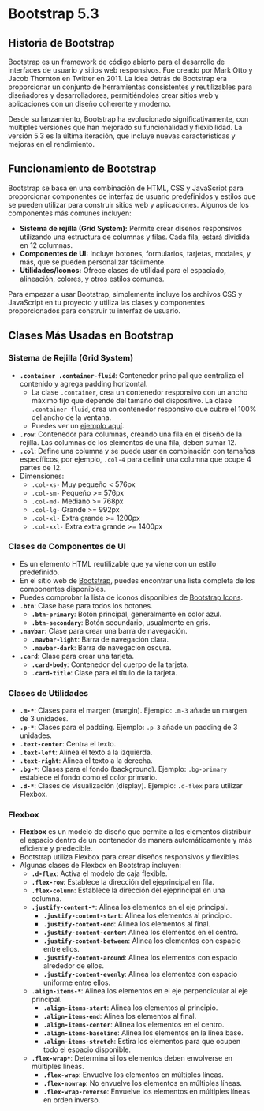 # Bootstrap 5.3

## Historia de Bootstrap

Bootstrap es un framework de código abierto para el desarrollo de interfaces de usuario y sitios web responsivos. Fue creado por Mark Otto y Jacob Thornton en Twitter en 2011. La idea detrás de Bootstrap era proporcionar un conjunto de herramientas consistentes y reutilizables para diseñadores y desarrolladores, permitiéndoles crear sitios web y aplicaciones con un diseño coherente y moderno.

Desde su lanzamiento, Bootstrap ha evolucionado significativamente, con múltiples versiones que han mejorado su funcionalidad y flexibilidad. La versión 5.3 es la última iteración, que incluye nuevas características y mejoras en el rendimiento.

## Funcionamiento de Bootstrap

Bootstrap se basa en una combinación de HTML, CSS y JavaScript para proporcionar componentes de interfaz de usuario predefinidos y estilos que se pueden utilizar para construir sitios web y aplicaciones. Algunos de los componentes más comunes incluyen:

- **Sistema de rejilla (Grid System):** Permite crear diseños responsivos utilizando una estructura de columnas y filas. Cada fila, estará dividida en 12 columnas.
- **Componentes de UI:** Incluye botones, formularios, tarjetas, modales, y más, que se pueden personalizar fácilmente.
- **Utilidades/Iconos:** Ofrece clases de utilidad para el espaciado, alineación, colores, y otros estilos comunes.

Para empezar a usar Bootstrap, simplemente incluye los archivos CSS y JavaScript en tu proyecto y utiliza las clases y componentes proporcionados para construir tu interfaz de usuario.

## Clases Más Usadas en Bootstrap

### Sistema de Rejilla (Grid System)
- **`.container .container-fluid`**: Contenedor principal que centraliza el contenido y agrega padding horizontal.
    - La clase `.container`, crea un contenedor responsivo con un ancho máximo fijo que depende del tamaño del dispositivo.
     La clase `.container-fluid`, crea un contenedor responsivo que cubre el 100% del ancho de la ventana.
     - Puedes ver un [ejemplo aquí](contenedores.html).
- **`.row`**: Contenedor para columnas, creando una fila en el diseño de la rejilla. Las columnas de los elementos de una fila, deben sumar 12.
- **`.col`**: Define una columna y se puede usar en combinación con tamaños específicos, por ejemplo, `.col-4` para definir una columna que ocupe 4 partes de 12. 
- Dimensiones: 
    - `.col-xs-` Muy pequeño < 576px
    - `.col-sm-` Pequeño  >= 576px
    - `.col-md-` Mediano >= 768px
    - `.col-lg-` Grande >= 992px
    - `.col-xl-` Extra grande >= 1200px
    - `.col-xxl-` Extra extra grande >= 1400px

### Clases de Componentes de UI
- Es un elemento HTML reutilizable que ya viene con un estilo predefinido.
- En el sitio web de [Bootstrap](https://getbootstrap.com/docs/5.3/getting-started/introduction/), puedes encontrar una lista completa de los componentes disponibles.
- Puedes comprobar la lista de iconos disponibles de [Bootstrap Icons](https://icons.getbootstrap.com/).
- **`.btn`**: Clase base para todos los botones.
  - **`.btn-primary`**: Botón principal, generalmente en color azul.
  - **`.btn-secondary`**: Botón secundario, usualmente en gris.
- **`.navbar`**: Clase para crear una barra de navegación.
  - **`.navbar-light`**: Barra de navegación clara.
  - **`.navbar-dark`**: Barra de navegación oscura.
- **`.card`**: Clase para crear una tarjeta.
  - **`.card-body`**: Contenedor del cuerpo de la tarjeta.
  - **`.card-title`**: Clase para el título de la tarjeta.

### Clases de Utilidades
- **`.m-*`**: Clases para el margen (margin). Ejemplo: `.m-3` añade un margen de 3 unidades.
- **`.p-*`**: Clases para el padding. Ejemplo: `.p-3` añade un padding de 3 unidades.
- **`.text-center`**: Centra el texto.
- **`.text-left`**: Alinea el texto a la izquierda.
- **`.text-right`**: Alinea el texto a la derecha.
- **`.bg-*`**: Clases para el fondo (background). Ejemplo: `.bg-primary` establece el fondo como el color primario.
- **`.d-*`**: Clases de visualización (display). Ejemplo: `.d-flex` para utilizar Flexbox.

### Flexbox
- **Flexbox** es un modelo de diseño que permite a los elementos distribuir el espacio dentro de un contenedor de manera automáticamente y más eficiente y predecible.
- Bootstrap utiliza Flexbox para crear diseños responsivos y flexibles.
- Algunas clases de Flexbox en Bootstrap incluyen:
  - **`.d-flex`**: Activa el modelo de caja flexible.
  - **`.flex-row`**: Establece la dirección del ejeprincipal en fila.
  - **`.flex-column`**: Establece la dirección del ejeprincipal en una columna.
  - **`.justify-content-*`**: Alinea los elementos en el eje principal.
    - **`.justify-content-start`**: Alinea los elementos al principio.
    - **`.justify-content-end`**: Alinea los elementos al final.
    - **`.justify-content-center`**: Alinea los elementos en el centro.
    - **`.justify-content-between`**: Alinea los elementos con espacio entre ellos.
    - **`.justify-content-around`**: Alinea los elementos con espacio alrededor de ellos.
    - **`.justify-content-evenly`**: Alinea los elementos con espacio uniforme entre ellos.
  - **`.align-items-*`**: Alinea los elementos en el eje perpendicular al eje principal.
    - **`.align-items-start`**: Alinea los elementos al principio.
    - **`.align-items-end`**: Alinea los elementos al final.
    - **`.align-items-center`**: Alinea los elementos en el centro.
    - **`.align-items-baseline`**: Alinea los elementos en la línea base.
    - **`.align-items-stretch`**: Estira los elementos para que ocupen todo el espacio disponible.
  - **`.flex-wrap*`**: Determina si los elementos deben envolverse en múltiples líneas.
    - **`.flex-wrap`**: Envuelve los elementos en múltiples líneas.
    - **`.flex-nowrap`**: No envuelve los elementos en múltiples líneas.
    - **`.flex-wrap-reverse`**: Envuelve los elementos en múltiples líneas en orden inverso.